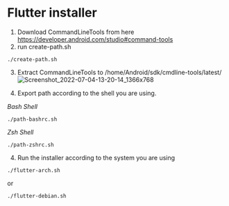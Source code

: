 # Flutter installer

1. Download CommandLineTools from here https://developer.android.com/studio#command-tools
2. run create-path.sh
```
./create-path.sh
```
3. Extract CommandLineTools to /home/Android/sdk/cmdline-tools/latest/
![Screenshot_2022-07-04-13-20-14_1366x768](https://user-images.githubusercontent.com/84622086/177096244-2d09689f-0c54-45e7-b335-ac767f0670b4.png)

4. Export path according to the shell you are using.

_Bash Shell_
```
./path-bashrc.sh
```

_Zsh Shell_
```
./path-zshrc.sh
```
4. Run the installer according to the system you are using
```
./flutter-arch.sh
```

or
```
./flutter-debian.sh
```
